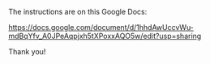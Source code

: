 The instructions are on this Google Docs:

https://docs.google.com/document/d/1hhdAwUccvWu-mdBqYfv_A0JPeAqpjxh5tXPoxxAQO5w/edit?usp=sharing

Thank you!
